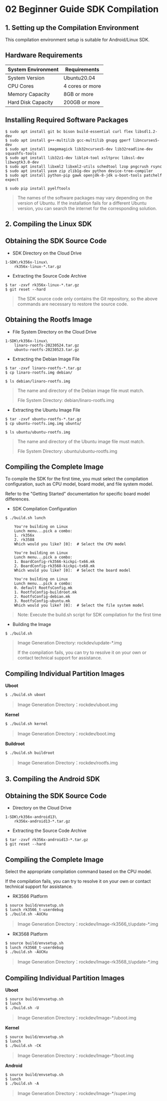 # 02 Beginner Guide SDK Compilation






## 1.  Setting up the Compilation Environment

This compilation environment setup is suitable for Android/Linux SDK.

## Hardware Requirements

| System Environment   | Requirements          |
| ------ | ----------- |
| System Version   | Ubuntu20.04 |
| CPU Cores | 4 cores or more        |
| Memory Capacity   | 8GB or more       |
| Hard Disk Capacity   | 200GB or more     |



## Installing Required Software Packages

```
$ sudo apt install git bc bison build-essential curl flex libsdl1.2-dev 
$ sudo apt install g++-multilib gcc-multilib gnupg gperf libncurses5-dev 
$ sudo apt install imagemagick lib32ncurses5-dev lib32readline-dev squashfs-tools 
$ sudo apt install lib32z1-dev liblz4-tool xsltproc libssl-dev libwxgtk3.0-dev 
$ sudo apt install libxml2 libxml2-utils schedtool lzop pngcrush rsync 
$ sudo apt install yasm zip zlib1g-dev python device-tree-compiler 
$ sudo apt install python-pip gawk openjdk-8-jdk u-boot-tools patchelf expect

$ sudo pip install pyelftools
```

> The names of the software packages may vary depending on the version of Ubuntu. If the installation fails for a different Ubuntu version, you can search the internet for the corresponding solution.





## 2. Compiling the Linux SDK

## Obtaining the SDK Source Code

* SDK Directory on the Cloud Drive

```
1-SDK\rk356x-linux\
	rk356x-linux-*.tar.gz
```



* Extracting the Source Code Archive

```
$ tar -zxvf rk356x-linux-*.tar.gz
$ git reset --hard
```

> The SDK source code only contains the Git repository, so the above commands are necessary to restore the source code.



## Obtaining the Rootfs Image

* File System Directory on the Cloud Drive

```
1-SDK\rk356x-linux\
	linaro-rootfs-20230524.tar.gz
	ubuntu-rootfs-20230523.tar.gz
```



* Extracting the Debian Image File

```
$ tar -zxvf linaro-rootfs-*.tar.gz
$ cp linaro-rootfs.img debian/

$ ls debian/linaro-rootfs.img
```

> The name and directory of the Debian image file must match.
>
> File System Directory: debian/linaro-rootfs.img



* Extracting the Ubuntu Image File

```
$ tar -zxvf ubuntu-rootfs-*.tar.gz
$ cp ubuntu-rootfs.img.img ubuntu/

$ ls ubuntu/ubuntu-rootfs.img
```

> The name and directory of the Ubuntu image file must match.
>
> File System Directory: ubuntu/ubuntu-rootfs.img



## Compiling the Complete Image

To compile the SDK for the first time, you must select the compilation configuration, such as CPU model, board model, and file system model.

Refer to the "Getting Started" documentation for specific board model differences.



* SDK Compilation Configuration

```
$ ./build.sh lunch
	
    You're building on Linux
    Lunch menu...pick a combo:
    1. rk356x
    2. rk3588
    Which would you like? [0]:	# Select the CPU model

    You're building on Linux
    Lunch menu...pick a combo:
	1. BoardConfig-rk3566-kickpi-tx66.mk
	2. BoardConfig-rk3568-kickpi-tx68.mk
    Which would you like? [0]:	# Select the board model

    You're building on Linux
    Lunch menu...pick a combo:
    0. default RootfsConfig.mk
    1. RootfsConfig-buildroot.mk
    2. RootfsConfig-debian.mk
    3. RootfsConfig-ubuntu.mk
    Which would you like? [0]:	# Select the file system model
```

> Note: Execute the build.sh script for SDK compilation for the first time



* Building the Image

```
$ ./build.sh
```

> Image Generation Directory: rockdev/update-*.img
>
> If the compilation fails, you can try to resolve it on your own or contact technical support for assistance.



## Compiling Individual Partition Images

**Uboot**

```
$ ./build.sh uboot
```

> Image Generation Directory：rockdev/uboot.img



**Kernel**

```
$ ./build.sh kernel
```

> Image Generation Directory：rockdev/boot.img



**Buildroot**

```
$ ./build.sh buildroot
```

> Image Generation Directory：rockdev/rootfs.img





## 3.  Compiling the Android SDK

## Obtaining the SDK Source Code

* Directory on the Cloud Drive

```
1-SDK\rk356x-android13\
	rk356x-android13-*.tar.gz
```



* Extracting the Source Code Archive

```
$ tar -zxvf rk356x-android13-*.tar.gz
$ git reset --hard
```



## Compiling the Complete Image

Select the appropriate compilation command based on the CPU model.

If the compilation fails, you can try to resolve it on your own or contact technical support for assistance.



* RK3566 Platform

```
$ source build/envsetup.sh
$ lunch rk3566_t-userdebug
$ ./build.sh -AUCKu 
```

> Image Generation Directory：rockdev/Image-rk3566\_t/update-\*.img



* RK3568 Platform

```
$ source build/envsetup.sh
$ lunch rk3568_t-userdebug
$ ./build.sh -AUCKu
```

> Image Generation Directory：rockdev/Image-rk3568\_t/update-\*.img



## Compiling Individual Partition Images

**Uboot**

```
$ source build/envsetup.sh
$ lunch
$ ./build.sh -U
```

> Image Generation Directory：rockdev/Image-\*/uboot.img



**Kernel**

```
$ source build/envsetup.sh
$ lunch
$ ./build.sh -CK
```

> Image Generation Directory：rockdev/Image-\*/boot.img



**Android**

```
$ source build/envsetup.sh
$ lunch
$ ./build.sh -A
```

> Image Generation Directory：rockdev/Image-\*/super.img
